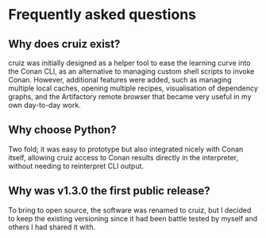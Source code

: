 # Frequently asked questions

## Why does cruiz exist?
cruiz was initially designed as a helper tool to ease the learning curve into the Conan CLI, as an alternative to managing custom shell scripts to invoke Conan. However, additional features were added, such as managing multiple local caches, opening multiple recipes, visualisation of dependency graphs, and the Artifactory remote browser that became very useful in my own day-to-day work.

## Why choose Python?
Two fold; it was easy to prototype but also integrated nicely with Conan itself, allowing cruiz access to Conan results directly in the interpreter, without needing to reinterpret CLI output.

## Why was v1.3.0 the first public release?
To bring to open source, the software was renamed to cruiz, but I decided to keep the existing versioning since it had been battle tested by myself and others I had shared it with.
